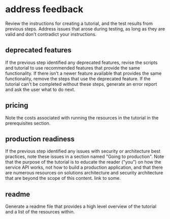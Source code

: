 # address feedback

Review the instructions for creating a tutorial, and the test results from previous steps. Address issues that arose during testing, as long as they are valid and don't contradict your instructions.

## deprecated features

If the previous step identified any deprecated features, revise the scripts and tutorial to use recommended features that provide the same functionality. If there isn't a newer feature available that provides the same functionality, remove the steps that use the deprecated feature. If the tutorial can't be completed without these steps, generate an error report and ask the user what to do next.

## pricing

Note the costs associated with running the resources in the tutorial in the prerequisites section.

## production readiness

If the previous step identified any issues with security or architecture best practices, note these issues in a section named "Going to production". Note that the purpose of the tutorial is to educate the reader ("you") on how the service API works, not how to build a production application, and that there are numerous resources on solutions architecture and security architecture that are beyond the scope of this content. link to some.

## readme

Generate a readme file that provides a high level overview of the tutorial and a list of the resources within.
